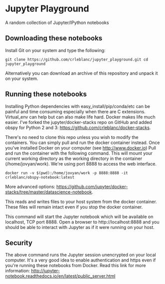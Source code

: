 # Jupyter Playground

A random collection of Jupyter/IPython notebooks

## Downloading these notebooks

Install Git on your system and type the following:

`git clone https://github.com/crleblanc/jupyter_playground.git
cd jupyter_playground`

Alternatively you can download an archive of this repository and unpack 
it on your system.

## Running these notebooks

Installing Python dependencies with easy_install/pip/conda/etc can be 
painful and time consuming especially when there are C extensions. 
Virtual_env can help but can also make life hard.  Docker makes life 
much easier.  I've forked the jupyter/docker-stacks repo on GitHub and 
added obspy for Python 2 and 3: https://github.com/crleblanc/docker-stacks.

There's no need to clone this repo unless you wish to modify the containers.
You can simply pull and run the docker container instead.  Once you've 
installed Docker on your computer (see http://www.docker.io) Pull and run 
the container with the following command.  This will mount your current
working directory as the working directory in the container 
(/home/jovyan/work).  We're using port 8888 to access the web interface.

`docker run -v $(pwd):/home/jovyan/work -p 8888:8888 -it crleblanc/obspy-notebook:latest`

More advanced options: 
https://github.com/jupyter/docker-stacks/tree/master/datascience-notebook.

This reads and writes files to your host system from the docker container. 
These files will remain intact even if you stop the docker container.

This command will start the Jupyter notebook which will be available on
localhost, TCP port 8888.  Open a browser to http://localhost:8888 and
you should be able to interact with Jupyter as if it were running on your
host.

## Security

The above command runs the Jupyter session unencrypted on your local computer.
It's a very good idea to enable authentication and https even if you're running
these notebooks from Docker.  Read this link for more information: 
http://jupyter-notebook.readthedocs.io/en/latest/public_server.html
